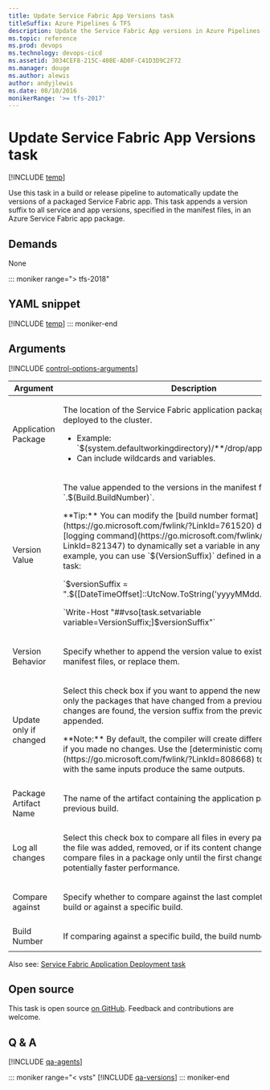 ```yaml
---
title: Update Service Fabric App Versions task
titleSuffix: Azure Pipelines & TFS
description: Update the Service Fabric App versions in Azure Pipelines and Team Foundation Server (TFS)
ms.topic: reference
ms.prod: devops
ms.technology: devops-cicd
ms.assetid: 3034CEF8-215C-408E-AD0F-C41D3D9C2F72
ms.manager: douge
ms.author: alewis
author: andyjlewis
ms.date: 08/10/2016
monikerRange: '>= tfs-2017'
---
```


# Update Service Fabric App Versions task

[!INCLUDE [temp](../../_shared/version-tfs-2017-rtm.md)]

Use this task in a build or release pipeline to automatically update 
the versions of a packaged Service Fabric app.
This task appends a version suffix to all service and app versions, 
specified in the manifest files, in an Azure Service Fabric app package.

## Demands

None

::: moniker range="> tfs-2018"
## YAML snippet
[!INCLUDE [temp](../_shared/yaml/ServiceFabricUpdateManifestsV2.md)]
::: moniker-end

## Arguments

<table>
<thead>
<tr>
<th>Argument</th>
<th>Description</th>
</tr>
</thead>

<tr>
<td>Application Package</td>
<td>
<p>The location of the Service Fabric application package to be deployed to the cluster.</p>
<ul>
<li>Example: `$(system.defaultworkingdirectory)/**/drop/applicationpackage`</li>
<li>Can include wildcards and variables.</li>
</ul>
</td>
</tr>

<tr>
<td>Version Value</td>
<td>
<p>The value appended to the versions in the manifest files. Default is `.$(Build.BuildNumber)`.</p>
<p>**Tip:** You can modify the [build number format](https://go.microsoft.com/fwlink/?LinkId=761520) directly or use a [logging command](https://go.microsoft.com/fwlink/?LinkId=821347) to dynamically set a variable in any format. For example, you can use `$(VersionSuffix)` defined in a PowerShell task:</p>
<p>`$versionSuffix = ".$([DateTimeOffset]::UtcNow.ToString('yyyyMMdd.HHmmss'))"`</p>
<p>`Write-Host "##vso[task.setvariable variable=VersionSuffix;]$versionSuffix"`</p>
</ul>
</td>
</tr>

<tr>
<td>Version Behavior</td>
<td>
<p>Specify whether to append the version value to existing values in the manifest files, or replace them.</p>
</td>
</tr>

<tr>
<td>Update only if changed</td>
<td>
<p>Select this check box if you want to append the new version suffix to only the packages that have changed from a previous build. If no changes are found, the version suffix from the previous build will be appended.</p>
<p>**Note:** By default, the compiler will create different outputs even if you made no changes. Use the [deterministic compiler flag](https://go.microsoft.com/fwlink/?LinkId=808668) to ensure builds with the same inputs produce the same outputs.</p>
</td>
</tr>

<tr>
<td>Package Artifact Name</td>
<td>
<p>The name of the artifact containing the application package from the previous build.</p>
</td>
</tr>

<tr>
<td>Log all changes</td>
<td>
<p>Select this check box to compare all files in every package and log if the file was added, removed, or if its content changed. Otherwise, compare files in a package only until the first change is found for potentially faster performance.</p>
</td>
</tr>

<tr>
<td>Compare against</td>
<td>
<p>Specify whether to compare against the last completed, successful build or against a specific build.</p>
</td>
</tr>

<tr>
<td>Build Number</td>
<td>
<p>If comparing against a specific build, the build number to use.</p>
</td>
</tr>

[!INCLUDE [control-options-arguments](../_shared/control-options-arguments.md)]
</table>

Also see: [Service Fabric Application Deployment task](../deploy/service-fabric-deploy.md)

## Open source

This task is open source [on GitHub](https://github.com/Microsoft/azure-pipelines-tasks). Feedback and contributions are welcome.

## Q & A
<!-- BEGINSECTION class="md-qanda" -->

[!INCLUDE [qa-agents](../../_shared/qa-agents.md)]

::: moniker range="< vsts"
[!INCLUDE [qa-versions](../../_shared/qa-versions.md)]
::: moniker-end

<!-- ENDSECTION -->
